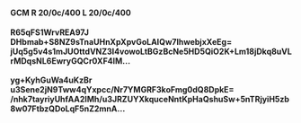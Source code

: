 #### GCM R 20/0c/400 L 20/0c/400
**R65qFS1WrvREA97J**<br/>**DHbmab+S8NZ9sTnaUHnXpXpvGoLAIQw7lhwebjxXeEg=**<br/>**jUq5g5v4s1mJUOttdVNZ3I4vowoLtBGzBcNe5HD5QiO2K+Lm18jDkq8uVLrMDqsNL6EwryGQCr0XF4IM...**<br/><br/>
**yg+KyhGuWa4uKzBr**<br/>**u3Sene2jN9Tww4qYxpcc/Nr7YMGRF3koFmg0dQ8DpkE=**<br/>**/nhk7tayriyUhfAA2IMh/u3JRZUYXkquceNntKpHaQshuSw+5nTRjyiH5zb8w07FtbzQDoLqF5nZ2mnA...**